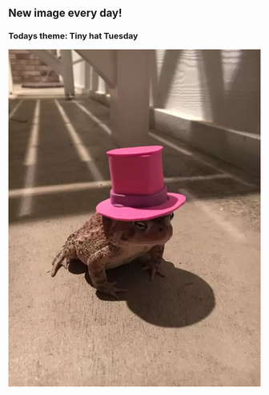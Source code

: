 ## New image every day!
### Todays theme: Tiny hat Tuesday
![regex](images/tiny-hat/scale;webp=auto;jpeg_quality=60.png)
